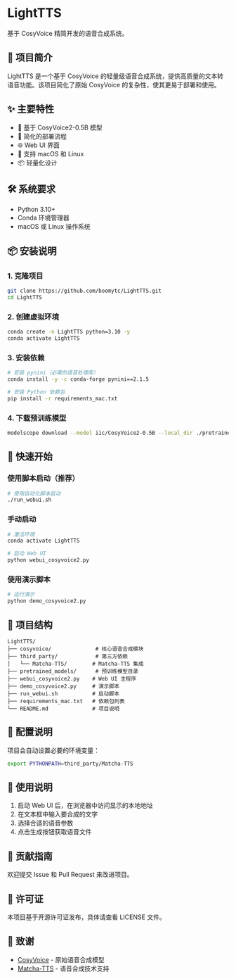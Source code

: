 # LightTTS

基于 CosyVoice 精简开发的语音合成系统。

## 📖 项目简介

LightTTS 是一个基于 CosyVoice 的轻量级语音合成系统，提供高质量的文本转语音功能。该项目简化了原始 CosyVoice 的复杂性，使其更易于部署和使用。

## ✨ 主要特性

- 🎯 基于 CosyVoice2-0.5B 模型
- 🚀 简化的部署流程
- 🌐 Web UI 界面
- 🔧 支持 macOS 和 Linux
- 📦 轻量化设计

## 🛠️ 系统要求

- Python 3.10+
- Conda 环境管理器
- macOS 或 Linux 操作系统

## 📦 安装说明

### 1. 克隆项目

```bash
git clone https://github.com/boomytc/LightTTS.git
cd LightTTS
```

### 2. 创建虚拟环境

```bash
conda create -n LightTTS python=3.10 -y
conda activate LightTTS
```

### 3. 安装依赖

```bash
# 安装 pynini（必需的语音处理库）
conda install -y -c conda-forge pynini==2.1.5

# 安装 Python 依赖包
pip install -r requirements_mac.txt
```

### 4. 下载预训练模型

```bash
modelscope download --model iic/CosyVoice2-0.5B --local_dir ./pretrained_models/CosyVoice2-0.5B
```

## 🚀 快速开始

### 使用脚本启动（推荐）

```bash
# 使用自动化脚本启动
./run_webui.sh
```

### 手动启动

```bash
# 激活环境
conda activate LightTTS

# 启动 Web UI
python webui_cosyvoice2.py
```

### 使用演示脚本

```bash
# 运行演示
python demo_cosyvoice2.py
```

## 📁 项目结构

```
LightTTS/
├── cosyvoice/              # 核心语音合成模块
├── third_party/            # 第三方依赖
│   └── Matcha-TTS/        # Matcha-TTS 集成
├── pretrained_models/      # 预训练模型目录
├── webui_cosyvoice2.py    # Web UI 主程序
├── demo_cosyvoice2.py     # 演示脚本
├── run_webui.sh           # 启动脚本
├── requirements_mac.txt   # 依赖包列表
└── README.md              # 项目说明
```

## 🔧 配置说明

项目会自动设置必要的环境变量：

```bash
export PYTHONPATH=third_party/Matcha-TTS
```

## 📝 使用说明

1. 启动 Web UI 后，在浏览器中访问显示的本地地址
2. 在文本框中输入要合成的文字
3. 选择合适的语音参数
4. 点击生成按钮获取语音文件

## 🤝 贡献指南

欢迎提交 Issue 和 Pull Request 来改进项目。

## 📄 许可证

本项目基于开源许可证发布，具体请查看 LICENSE 文件。

## 🙏 致谢

- [CosyVoice](https://github.com/FunAudioLLM/CosyVoice) - 原始语音合成模型
- [Matcha-TTS](https://github.com/shivammehta25/Matcha-TTS) - 语音合成技术支持